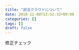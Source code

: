 ```yaml
---
title: "部活クラウドについて"
date: 2018-12-08T13:52:33+09:00
categories: []
tags: []
draft: false
---
```


<div class="bd-content mb-5">
    <p>修正チェック</p>
    
    
</div>